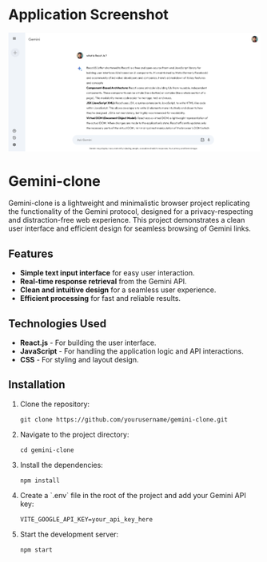 # Application Screenshot

<img src="public/image.png" 
alt="Screenshot of Gemini-clone">

<h1>Gemini-clone</h1>
<p>Gemini-clone is a lightweight and minimalistic browser project replicating the functionality of the Gemini protocol, designed for a privacy-respecting and distraction-free web experience. This project demonstrates a clean user interface and efficient design for seamless browsing of Gemini links.</p>

<h2>Features</h2>
<ul>
  <li> <strong>Simple text input interface</strong> for easy user interaction.</li>
  <li> <strong>Real-time response retrieval</strong> from the Gemini API.</li>
  <li> <strong>Clean and intuitive design</strong> for a seamless user experience.</li>
  <li> <strong>Efficient processing</strong> for fast and reliable results.</li>
</ul>

<h2>Technologies Used</h2>
<ul>
  <li> <strong>React.js</strong> - For building the user interface.</li>
  <li> <strong>JavaScript</strong> - For handling the application logic and API interactions.</li>
  <li> <strong>CSS</strong> - For styling and layout design.</li>
</ul>

<h2>Installation</h2>
<ol>
  <li>Clone the repository:
    <pre><code>git clone https://github.com/yourusername/gemini-clone.git</code></pre>
  </li>
  <li>Navigate to the project directory:
    <pre><code>cd gemini-clone</code></pre>
  </li>
  <li>Install the dependencies:
    <pre><code>npm install</code></pre>
  </li>
  <li>Create a `.env` file in the root of the project and add your Gemini API key:
    <pre><code>VITE_GOOGLE_API_KEY=your_api_key_here</code></pre>
  </li>
  <li>Start the development server:
    <pre><code>npm start</code></pre>
  </li>
</ol>

